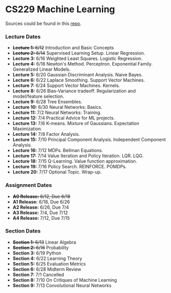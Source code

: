 # CS229 Machine Learning
Sources could be found in this [repo](https://github.com/maxim5/cs229-2018-autumn). 

### Lecture Dates

- ~~**Lecture 1:** 6/12~~  Introduction and Basic Concepts
- ~~**Lecture 2:** 6/14~~  Supervised Learning Setup. Linear Regression.
- **Lecture 3:** 6/16  Weighted Least Squares. Logistic Regression.
- **Lecture 4:** 6/18  Newton's Method. Perceptron. Exponential Family. Generalized Linear Models.
- **Lecture 5:** 6/20  Gaussian Discriminant Analysis. Naive Bayes.
- **Lecture 6:** 6/22  Laplace Smoothing. Support Vector Machines.
- **Lecture 7:** 6/24  Support Vector Machines. Kernels.
- **Lecture 8:** 6/26  Bias-Variance tradeoff. Regularization and model/feature selection.
- **Lecture 9:** 6/28  Tree Ensembles.
- **Lecture 10:** 6/30  Neural Networks: Basics.
- **Lecture 11:** 7/2  Neural Networks: Training.
- **Lecture 12:** 7/4  Practical Advice for ML projects.
- **Lecture 13:** 7/6  K-means. Mixture of Gaussians. Expectation Maximization.
- **Lecture 14:** 7/8  Factor Analysis.
- **Lecture 15:** 7/10  Principal Component Analysis. Independent Component Analysis.
- **Lecture 16:** 7/12  MDPs. Bellman Equations.
- **Lecture 17:** 7/14  Value Iteration and Policy Iteration. LQR. LQG.
- **Lecture 18:** 7/15  Q-Learning. Value function approximation.
- **Lecture 19:** 7/16  Policy Search. REINFORCE. POMDPs.
- **Lecture 20:** 7/17  Optional Topic. Wrap-up.

### Assignment Dates

- ~~**A0 Release:** 6/12, Due 6/18~~
- **A1 Release:** 6/18, Due 6/26
- **A2 Release:** 6/26, Due 7/4
- **A3 Release:** 7/4, Due 7/12
- **A4 Release:** 7/12, Due 7/15

### Section Dates

- ~~**Section 1:** 6/13~~  Linear Algebra
- ~~**Section 2:** 6/16~~  Probability
- **Section 3:** 6/19  Python
- **Section 4:** 6/22  Learning Theory
- **Section 5:** 6/25  Evaluation Metrics
- **Section 6:** 6/28  Midterm Review
- **Section 7:** 7/1  Cancelled
- **Section 8:** 7/10  On Critiques of Machine Learning
- **Section 9:** 7/13  Convolutional Neural Networks
